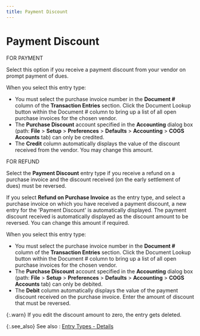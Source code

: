 ```yaml
---
title: Payment Discount
---
```


# Payment Discount


FOR PAYMENT


Select this option if you receive a payment discount from your vendor  on prompt payment of dues.


When you select this entry type:

- You must select  the purchase invoice number in the **Document 
 #** column of the **Transaction Entries** section. Click the Document Lookup button within the Document #  column to bring up a list of all open purchase invoices for the chosen  vendor.
- The **Purchase 
 Discount** account specified in the **Accounting** dialog box (path: **File**  > **Setup** > **Preferences**  > **Defaults** > **Accounting**  > **COGS** **Accounts**  tab) can only be credited.
- The **Credit**  column automatically displays the value of the discount received from  the vendor. You may change this amount.



FOR REFUND


Select the **Payment Discount** entry  type if you receive a refund on a purchase invoice and the discount received  (on the early settlement of dues) must be reversed.


If you select **Refund on Purchase Invoice** as the entry type, and select a purchase invoice on which you have  received a payment discount, a new entry for the 'Payment Discount'  is automatically displayed. The payment discount received is automatically  displayed as the discount amount to be reversed. You can change this amount  if required.


When you select this entry type:

- You must select  the purchase invoice number in the **Document 
 #** column of the **Transaction Entries** section. Click the Document Lookup button within the Document #  column to bring up a list of all open purchase invoices for the chosen  vendor.
- The **Purchase 
 Discount** account specified in the **Accounting** dialog box (path: **File**  > **Setup** > **Preferences**  > **Defaults** > **Accounting**  > **COGS** **Accounts**  tab) can only be debited.
- The **Debit** column automatically displays the value of the payment discount  received on the purchase invoice. Enter the amount of discount that must  be reversed.



{:.warn}
If you edit the discount amount to zero, the  entry gets deleted.


{:.see_also}
See also
: [Entry Types -  Details]({{site.acc_baseurl}}/vendor-payments-and-refunds/payment-jrnl-dtls/transaction-entries/entry_types_details.html)
